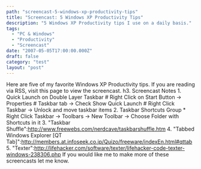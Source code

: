 ```yaml
---
path: "screencast-5-windows-xp-productivity-tips"
title: "Screencast: 5 Windows XP Productivity Tips"
description: "5 Windows XP Productivity tips I use on a daily basis."
tags: 
  - "PC & Windows"
  - "Productivity"
  - "Screencast"
date: "2007-05-05T17:00:00.000Z"
draft: false
category: "test"
layout: "post"
---
```


Here are five of my favorite Windows XP Productivity tips. If you are reading via RSS, visit this page to view the screencast.   h3. Screencast Notes 1. Quick Launch on Double Layer Taskbar # Right Click on Start Button -> Properties # Taskbar tab -> Check Show Quick Launch # Right Click Taskbar -> Unlock and move taskbar items 2. Taskbar Shortcuts Group * Right Click Taskbar -> Toolbars -> New Toolbar -> Choose Folder with Shortcuts in it 3. "Taskbar Shuffle":http://www.freewebs.com/nerdcave/taskbarshuffle.htm 4. "Tabbed Windows Explorer \[QT Tab\]":http://members.at.infoseek.co.jp/Quizo/freeware/indexEn.html#qttab 5. "Texter":http://lifehacker.com/software/texter/lifehacker-code-texter-windows-238306.php If you would like me to make more of these screencasts let me know.